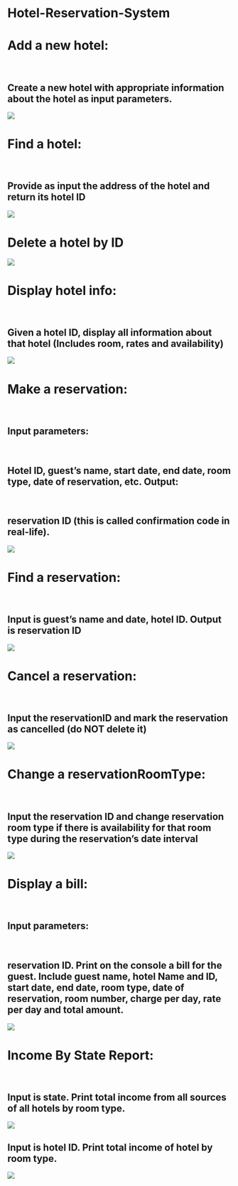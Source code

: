 # Hotel-Reservation-System
<H1>Add a new hotel:</H1> <br> <H2> Create a new hotel with appropriate information about the hotel as input parameters.</H2> 

![](https://raw.githubusercontent.com/NardosMe/Hotel-Reservation-System/master/add_hotel.png)
<H1>Find a hotel:</H1> <br> <H2> Provide as input the address of the hotel and return its hotel ID</H2> 

![](https://raw.githubusercontent.com/NardosMe/Hotel-Reservation-System/master/find_hotel.png)
<H1>Delete a hotel by ID</H2> 

![](https://raw.githubusercontent.com/NardosMe/Hotel-Reservation-System/master/delete_hotel.png)
<H1>Display hotel info:</H1> <br> <H2> Given a hotel ID, display all information about that hotel (Includes room, rates and availability)</H2> 

![](https://github.com/NardosMe/Hotel-Reservation-System/blob/master/Display%20hotel%20info.png?raw=true)
<H1>Make a reservation:</H1> <br> <H2> Input parameters:</H1> <br> <H2> Hotel ID, guest’s name, start date, end date, room type, date of reservation, etc. Output:</H1> <br> <H2> reservation ID (this is called confirmation code in real-life).</H2> 

![](https://raw.githubusercontent.com/NardosMe/Hotel-Reservation-System/master/make%20reservation.png)
<H1>Find a reservation:</H1> <br> <H2> Input is guest’s name and date, hotel ID. Output is reservation ID</H2> 

![](https://raw.githubusercontent.com/NardosMe/Hotel-Reservation-System/master/find%20reservation.png)
<H1>Cancel a reservation:</H1> <br> <H2> Input the reservationID and mark the reservation as cancelled (do NOT delete it)</H2> 

![](https://raw.githubusercontent.com/NardosMe/Hotel-Reservation-System/master/cancel%20reservation.png)
<H1>Change a reservationRoomType:</H1> <br> <H2> Input the reservation ID and change reservation room type if there is availability for that room type during the reservation’s date interval</H2> 

![](https://raw.githubusercontent.com/NardosMe/Hotel-Reservation-System/master/change_roomtype.png)
<H1>Display a bill:</H1> <br> <H2> Input parameters:</H1> <br> <H2> reservation ID. Print on the console a bill for the guest. 
Include guest name, hotel Name and ID, start date, end date, room type, date of reservation, room number, charge per day, rate per day and total amount.</H2> 

![](https://raw.githubusercontent.com/NardosMe/Hotel-Reservation-System/master/display%20bill.png)
<H1>Income By State Report:</H1> <br>

<H2>Input is state. Print total income from all sources of all hotels by room type.</H2>

![](https://raw.githubusercontent.com/NardosMe/Hotel-Reservation-System/master/income_by_state.png)

<H2>Input is hotel ID. Print total income of hotel by room type. </H2>

![](https://raw.githubusercontent.com/NardosMe/Hotel-Reservation-System/master/income_by_id.png)
